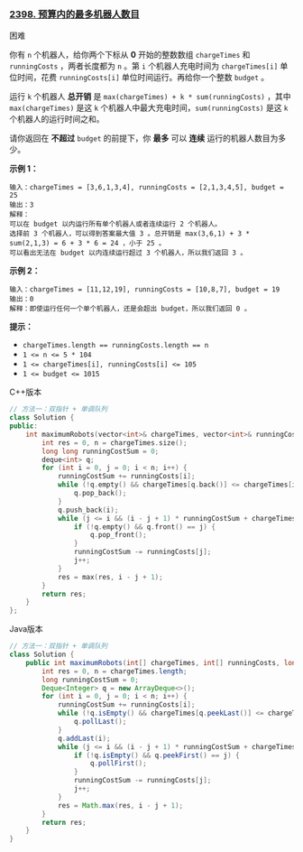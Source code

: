 ### [2398. 预算内的最多机器人数目](https://leetcode.cn/problems/maximum-number-of-robots-within-budget/)

困难

你有 `n` 个机器人，给你两个下标从 **0** 开始的整数数组 `chargeTimes` 和 `runningCosts` ，两者长度都为 `n` 。第 `i` 个机器人充电时间为 `chargeTimes[i]` 单位时间，花费 `runningCosts[i]` 单位时间运行。再给你一个整数 `budget` 。

运行 `k` 个机器人 **总开销** 是 `max(chargeTimes) + k * sum(runningCosts)` ，其中 `max(chargeTimes)` 是这 `k` 个机器人中最大充电时间，`sum(runningCosts)` 是这 `k` 个机器人的运行时间之和。

请你返回在 **不超过** `budget` 的前提下，你 **最多** 可以 **连续** 运行的机器人数目为多少。

**示例 1：**

```
输入：chargeTimes = [3,6,1,3,4], runningCosts = [2,1,3,4,5], budget = 25
输出：3
解释：
可以在 budget 以内运行所有单个机器人或者连续运行 2 个机器人。
选择前 3 个机器人，可以得到答案最大值 3 。总开销是 max(3,6,1) + 3 * sum(2,1,3) = 6 + 3 * 6 = 24 ，小于 25 。
可以看出无法在 budget 以内连续运行超过 3 个机器人，所以我们返回 3 。
```

**示例 2：**

```
输入：chargeTimes = [11,12,19], runningCosts = [10,8,7], budget = 19
输出：0
解释：即使运行任何一个单个机器人，还是会超出 budget，所以我们返回 0 。
```

**提示：**

- `chargeTimes.length == runningCosts.length == n`
- `1 <= n <= 5 * 104`
- `1 <= chargeTimes[i], runningCosts[i] <= 105`
- `1 <= budget <= 1015`

C++版本

```c++
// 方法一：双指针 + 单调队列
class Solution {
public:
    int maximumRobots(vector<int>& chargeTimes, vector<int>& runningCosts, long long budget) {
        int res = 0, n = chargeTimes.size();
        long long runningCostSum = 0;
        deque<int> q;
        for (int i = 0, j = 0; i < n; i++) {
            runningCostSum += runningCosts[i];
            while (!q.empty() && chargeTimes[q.back()] <= chargeTimes[i]) {
                q.pop_back();
            }
            q.push_back(i);
            while (j <= i && (i - j + 1) * runningCostSum + chargeTimes[q.front()] > budget) {
                if (!q.empty() && q.front() == j) {
                    q.pop_front();
                }
                runningCostSum -= runningCosts[j];
                j++;
            }
            res = max(res, i - j + 1);
        }
        return res;
    }
};
```

Java版本

```java
// 方法一：双指针 + 单调队列
class Solution {
    public int maximumRobots(int[] chargeTimes, int[] runningCosts, long budget) {
        int res = 0, n = chargeTimes.length;
        long runningCostSum = 0;
        Deque<Integer> q = new ArrayDeque<>();
        for (int i = 0, j = 0; i < n; i++) {
            runningCostSum += runningCosts[i];
            while (!q.isEmpty() && chargeTimes[q.peekLast()] <= chargeTimes[i]) {
                q.pollLast();
            }
            q.addLast(i);
            while (j <= i && (i - j + 1) * runningCostSum + chargeTimes[q.peekFirst()] > budget) {
                if (!q.isEmpty() && q.peekFirst() == j) {
                    q.pollFirst();
                }
                runningCostSum -= runningCosts[j];
                j++;
            }
            res = Math.max(res, i - j + 1);
        }
        return res;
    }
}
```

